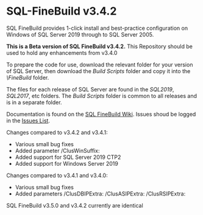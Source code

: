 ﻿# SQL-FineBuild v3.4.2
 
SQL FineBuild provides 1-click install and best-practice configuration on Windows of SQL Server 2019 through to SQL Server 2005.

**This is a Beta version of SQL FineBuild v3.4.2.**  This Repository should be used to hold any enhancements from v3.4.0

To prepare the code for use, download the relevant folder for your version of SQL Server, then download the _Build Scripts_ folder and copy it into the _\FineBuild_ folder.  

The files for each release of SQL Server are found in the _SQL2019_, _SQL2017_, etc folders.  The _Build Scripts_ folder is common to all releases and is in a separate folder.

Documentation is found on the [SQL FineBuild Wiki](https://github.com/SQL-FineBuild/Common/wiki).  Issues shoud be logged in the [Issues List](https://github.com/SQL-FineBuild/Common/issues).

Changes compared to v3.4.2 and v3.4.1:

* Various small bug fixes
* Added parameter /ClusWinSuffix:
* Added support for SQL Server 2019 CTP2
* Added support for Windows Server 2019

Changes compared to v3.4.1 and v3.4.0:

* Various small bug fixes
* Added parameters /ClusDBIPExtra: /ClusASIPExtra: /ClusRSIPExtra:

SQL FineBuild v3.5.0 and v3.4.2 currently are identical
